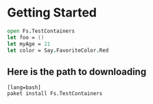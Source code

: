 # Getting Started

```fsharp
open Fs.TestContainers
let foo = ()
let myAge = 21
let color = Say.FavoriteColor.Red
```

## Here is the path to downloading

    [lang=bash]
    paket install Fs.TestContainers


